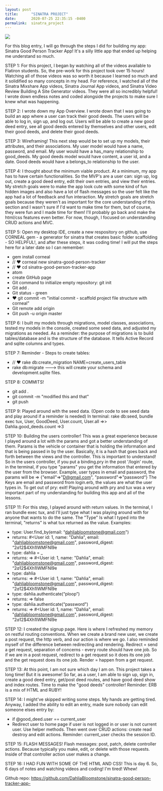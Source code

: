 ```yaml
---
layout: post
title:      "SINATRA PROJECT"
date:       2020-07-25 22:35:15 -0400
permalink:  sinatra_project
---
```




![](https://media4.giphy.com/media/l1J9v7jLtQmy9kz16/giphy.gif)

For this blog entry, I will go through the steps I did for building my app: Sinatra Good Person Tracker App! It's a silly little app that ended up helping me understand so much. 

STEP 1: For this project, I began by watching all of the videos available to Flatiron students. So, the pre-work for this project took over 15 hours! Watching all of those videos was so worth it because I learned so much and it solidified so many concepts in my head. For reference, I watched all of the Sinatra Mixshare App videos, Sinatra Journal App videos, and Sinatra Video Review Building A Site Generator videos. They were all so incredibly helpful! I wrote down endless notes and coded alongside the projects to make sure I knew what was happening. 

STEP 2: I wrote down my App Overview. I wrote down that I was going to build an app where a user can track their good deeds. The users will be able to log in, sign up, and log out. Users will be able to create a new good deed entry, see all good deeds entered by themselves and other users, edit their good deeds, and delete their good deeds. 

STEP 3: Wireframing! This next step would be to set up my models, their attributes, and their associations. My user model would have a name, password, and email. My user would have a has_many relationship to good_deeds. My good deeds model would have content, a user id, and a date. Good deeds would have a belongs_to relationship to the user. 

STEP 4: I thought about the minimum viable product. At a minimum, my app has to have certain functionalities. So the MVP's are a user can: sign up, log out, create a good deed entry, edit their own entries, and view their entries. My stretch goals were to make the app look cute with some kind of fun hidden images and also have a lot of flash messages so the user felt like the app had a lot of feedback and fun interaction. My stretch goals are stretch goals because they weren't as important for the core understanding of this section and I wasn't sure if I'd want to make time for them, but of course, they were fun and I made time for them! I'll probably go back and make the html/css features even better. For now, though, I focused on understanding CRUD actions and MVC. 

STEP 5: Open my desktop IDE, create a new respository on github, use CORNEAL gem - a generator for sinatra that creates basic folder scaffolding - SO HELPFUL!, and after these steps, it was coding time! I will put the steps here for a later date so I can remember: 
* gem install corneal 
*  // ♥ corneal new sinatra-good-person-tracker 
*  // ♥ cd sinatra-good-person-tracker-app
*  atom
*  create GitHub page 
*  Git command to initialize empty repository: git init 
*  Git add . 
*  Git status - green 
*  ♥ git commit -m "initial commit - scaffold project file structure with corneal” 
*  Git remote add origin
*  Git push -u origin master 


STEP 6: I built my models through migrations, model classes, associations, tested my models in the console, created some seed data, and adjusted my migrations as needed. As a reminder: the purpose of migrations is to build tables/database and is the structure of the database. It tells Active Record and sqlite columns and types. 

STEP 7: Reminder - Steps to create tables: 
* // ♥ rake db:create_migration NAME=create_users_table
* rake db:migrate ---> this will create your schema and development.sqlite files. 

STEP 8: COMMITS! 
* git add .
* git commit -m "modified this and that" 
* git push 

STEP 9: Played around with the seed data. (Open code to see seed data and play around if a reminder is needed) In terminal: rake db:seed, bundle exec tux, User, GoodDeed, User.count, User.all =>> Dahlia.good_deeds.count =>3

STEP 10: Building the users controller! This was a great experience because I played around a lot with the params and got a better understanding of them. Params is the vehicle or container that is holding the information and that is being passed in by the user. Basically, it is a hash that goes back and forth between the views and the controller. This is important to understand! So in the users controller, if you put a binding.pry in the post '/login' route, in the terminal, if you type "params" you get the information that entered by the user from the browser. Example, user types in email and password, the params will be => {"email"=>"D@gmail.com", "password"=>"password“} The Keys are email and password from login.erb, the values are what the user types in. To get out of pry: exit! Playing around with pry and tux was a very important part of my understanding for building this app and all of the lessons. 

STEP 11: For this step, I played around with return values. In the terminal, I ran bundle exec tux, and I'll just type what I was playing around with for anyone that wants to do the same. The "Type" Is what I typed into the terminal, "returns" is what tux returned as the value. Examples: 

* type: 
  User.find_by(email: “dahliabloomstone@gmail.com")
*   returns: 
 #<User id: 1, name: "Dahlia", email: "dahliabloomstone@gmail.com", password_digest: “$2a$12$4Xh1lWMFNl9e
* type:
 dahlia = _
* returns: 
=> #<User id: 1, name: "Dahlia", email: "dahliabloomstone@gmail.com", password_digest: “$2a$12$4Xh1lWMFNl9e
* type:
 dahlia
* returns:
=> #<User id: 1, name: "Dahlia", email: "dahliabloomstone@gmail.com", password_digest: “$2a$12$4Xh1lWMFNl9e
* type:
  dahlia.authenticate(“ploop”)
* returns: 
=> false
* type:
 dahlia.authenticate(“password")
* returns: 
=> #<User id: 1, name: "Dahlia", email: "dahliabloomstone@gmail.com", password_digest: “$2a$12$4Xh1lWMFNl9e

STEP 12: I created the signup page. Here is where I refreshed my memory on restful routing conventions. When we create a brand new user, we create a post request, the http verb, and our action is where we go. I also reminded myself of the difference between redirecting and rendering. Redirect = send a get request, separation of concerns - every route should have one job. So if we are in a post request, redirect to a get request so it does its one job and the get request does its one job. Render = happen from a get request. 

STEP 13: At this point, I am not sure which day I am on. This project takes a long time! But it is awesome! So far, as a user, I am able to sign up, sign in, create a good deed entry, get/post deed routes, and have good deed show and index routes. Time to make the "good deeds" controller! Reminder: ERB is a mix of HTML and RUBY! 

STEP 14: I might've skipped writing some steps. My hands are getting tired. Anyway, I added the ability to edit an entry, made sure nobody can edit someone elses entry by: 
* if @good_deed.user == current_user
* Redirect user to home page if user is not logged in or user is not current user. Use helper methods.
Then went over CRUD actions: create read destroy and edit actions. Reminder: current_user checks the session ID. 

STEP 15: FLASH MESSAGES! 
Flash messages: post, patch, delete controller actions. Because typically you make, edit, or delete with those requests. Inside of that controller action user makes a change. 

STEP 16: I HAD FUN WITH SOME OF THE HTML AND CSS! This is day 6. So, 6 days of notes and watching videos and coding! I'm tired! Whew! 

Github repo: https://github.com/DahliaBloomstone/sinatra-good-person-tracker-app-









